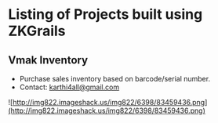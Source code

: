 # Listing of Projects built using ZKGrails #

## Vmak Inventory ##

  * Purchase sales inventory based on barcode/serial number.
  * Contact: karthi4all@gmail.com

![http://img822.imageshack.us/img822/6398/83459436.png](http://img822.imageshack.us/img822/6398/83459436.png)